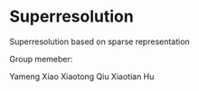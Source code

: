 # Superresolution
Superresolution based on sparse representation

Group memeber:

Yameng Xiao
Xiaotong Qiu
Xiaotian Hu


